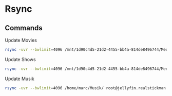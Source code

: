 # Rsync

## Commands

Update Movies  
```bash
rsync -uvr --bwlimit=4096 /mnt/1d90c4d5-21d2-4455-bb4a-814de8496744/MediaLibrary/Movies/ root@jellyfin.realstickman.net:/home/jellyfin/Movies
```

Update Shows  
```bash
rsync -uvr --bwlimit=4096 /mnt/1d90c4d5-21d2-4455-bb4a-814de8496744/MediaLibrary/Shows/ root@jellyfin.realstickman.net:/home/jellyfin/Shows
```

Update Musik  
```bash
rsync -uvr --bwlimit=4096 /home/marc/Musik/ root@jellyfin.realstickman.net:/home/jellyfin/Musik
```
